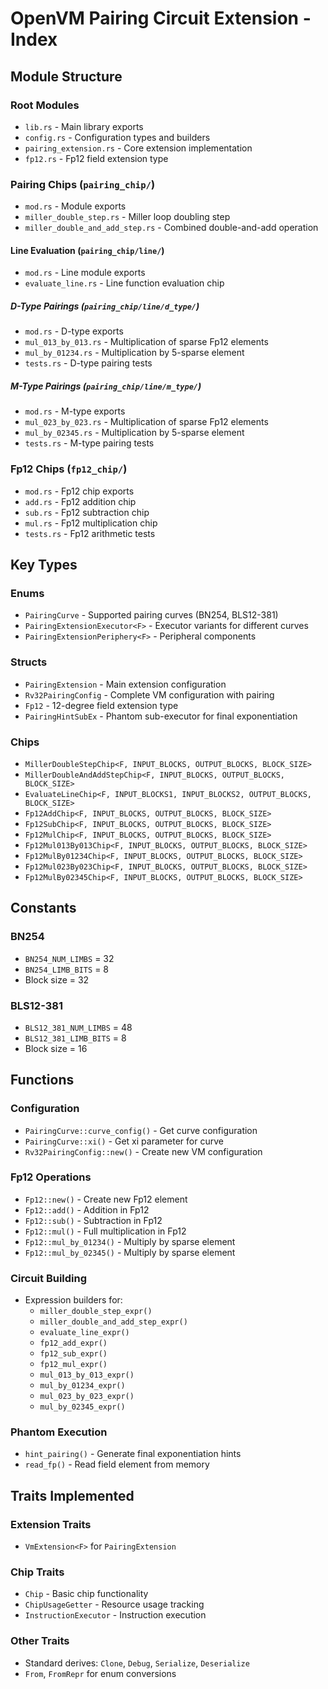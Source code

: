 # OpenVM Pairing Circuit Extension - Index

## Module Structure

### Root Modules
- `lib.rs` - Main library exports
- `config.rs` - Configuration types and builders
- `pairing_extension.rs` - Core extension implementation
- `fp12.rs` - Fp12 field extension type

### Pairing Chips (`pairing_chip/`)
- `mod.rs` - Module exports
- `miller_double_step.rs` - Miller loop doubling step
- `miller_double_and_add_step.rs` - Combined double-and-add operation

#### Line Evaluation (`pairing_chip/line/`)
- `mod.rs` - Line module exports
- `evaluate_line.rs` - Line function evaluation chip

##### D-Type Pairings (`pairing_chip/line/d_type/`)
- `mod.rs` - D-type exports
- `mul_013_by_013.rs` - Multiplication of sparse Fp12 elements
- `mul_by_01234.rs` - Multiplication by 5-sparse element
- `tests.rs` - D-type pairing tests

##### M-Type Pairings (`pairing_chip/line/m_type/`)
- `mod.rs` - M-type exports  
- `mul_023_by_023.rs` - Multiplication of sparse Fp12 elements
- `mul_by_02345.rs` - Multiplication by 5-sparse element
- `tests.rs` - M-type pairing tests

### Fp12 Chips (`fp12_chip/`)
- `mod.rs` - Fp12 chip exports
- `add.rs` - Fp12 addition chip
- `sub.rs` - Fp12 subtraction chip
- `mul.rs` - Fp12 multiplication chip
- `tests.rs` - Fp12 arithmetic tests

## Key Types

### Enums
- `PairingCurve` - Supported pairing curves (BN254, BLS12-381)
- `PairingExtensionExecutor<F>` - Executor variants for different curves
- `PairingExtensionPeriphery<F>` - Peripheral components

### Structs
- `PairingExtension` - Main extension configuration
- `Rv32PairingConfig` - Complete VM configuration with pairing
- `Fp12` - 12-degree field extension type
- `PairingHintSubEx` - Phantom sub-executor for final exponentiation

### Chips
- `MillerDoubleStepChip<F, INPUT_BLOCKS, OUTPUT_BLOCKS, BLOCK_SIZE>`
- `MillerDoubleAndAddStepChip<F, INPUT_BLOCKS, OUTPUT_BLOCKS, BLOCK_SIZE>`
- `EvaluateLineChip<F, INPUT_BLOCKS1, INPUT_BLOCKS2, OUTPUT_BLOCKS, BLOCK_SIZE>`
- `Fp12AddChip<F, INPUT_BLOCKS, OUTPUT_BLOCKS, BLOCK_SIZE>`
- `Fp12SubChip<F, INPUT_BLOCKS, OUTPUT_BLOCKS, BLOCK_SIZE>`
- `Fp12MulChip<F, INPUT_BLOCKS, OUTPUT_BLOCKS, BLOCK_SIZE>`
- `Fp12Mul013By013Chip<F, INPUT_BLOCKS, OUTPUT_BLOCKS, BLOCK_SIZE>`
- `Fp12MulBy01234Chip<F, INPUT_BLOCKS, OUTPUT_BLOCKS, BLOCK_SIZE>`
- `Fp12Mul023By023Chip<F, INPUT_BLOCKS, OUTPUT_BLOCKS, BLOCK_SIZE>`
- `Fp12MulBy02345Chip<F, INPUT_BLOCKS, OUTPUT_BLOCKS, BLOCK_SIZE>`

## Constants

### BN254
- `BN254_NUM_LIMBS` = 32
- `BN254_LIMB_BITS` = 8
- Block size = 32

### BLS12-381
- `BLS12_381_NUM_LIMBS` = 48
- `BLS12_381_LIMB_BITS` = 8
- Block size = 16

## Functions

### Configuration
- `PairingCurve::curve_config()` - Get curve configuration
- `PairingCurve::xi()` - Get xi parameter for curve
- `Rv32PairingConfig::new()` - Create new VM configuration

### Fp12 Operations
- `Fp12::new()` - Create new Fp12 element
- `Fp12::add()` - Addition in Fp12
- `Fp12::sub()` - Subtraction in Fp12
- `Fp12::mul()` - Full multiplication in Fp12
- `Fp12::mul_by_01234()` - Multiply by sparse element
- `Fp12::mul_by_02345()` - Multiply by sparse element

### Circuit Building
- Expression builders for:
  - `miller_double_step_expr()`
  - `miller_double_and_add_step_expr()`
  - `evaluate_line_expr()`
  - `fp12_add_expr()`
  - `fp12_sub_expr()`
  - `fp12_mul_expr()`
  - `mul_013_by_013_expr()`
  - `mul_by_01234_expr()`
  - `mul_023_by_023_expr()`
  - `mul_by_02345_expr()`

### Phantom Execution
- `hint_pairing()` - Generate final exponentiation hints
- `read_fp()` - Read field element from memory

## Traits Implemented

### Extension Traits
- `VmExtension<F>` for `PairingExtension`

### Chip Traits
- `Chip` - Basic chip functionality
- `ChipUsageGetter` - Resource usage tracking
- `InstructionExecutor` - Instruction execution

### Other Traits
- Standard derives: `Clone`, `Debug`, `Serialize`, `Deserialize`
- `From`, `FromRepr` for enum conversions